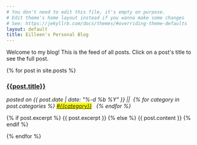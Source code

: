 ```yaml
---
# You don't need to edit this file, it's empty on purpose.
# Edit theme's home layout instead if you wanna make some changes
# See: https://jekyllrb.com/docs/themes/#overriding-theme-defaults
layout: default
title: Eilleen's Personal Blog
---
```


Welcome to my blog! This is the feed of all posts. Click on a post's title to see the full post.

{% for post in site.posts %}
  <div id="post-short">
    <a href="{{site.url}}{{site.baseurl}}{{post.url}}">
      <h3>{{post.title}}</h3>
    </a>
    <i>posted on {{ post.date | date: "%-d %b %Y" }} ||&nbsp;
      {% for category in post.categories %}
        <mark><a href="{{site.url}}{{site.baseurl}}/categories/{{category}}/">#{{category}}</a></mark>
          &nbsp;
      {% endfor %}</i>
    <p>
      {% if post.excerpt %}
        {{ post.excerpt }}
      {% else %}
        {{ post.content }}
      {% endif %}
    </p>
  </div>
{% endfor %}

